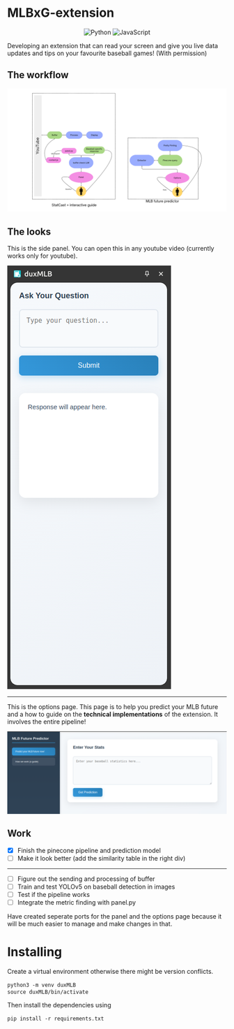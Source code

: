 # MLBxG-extension

<p align="center">
  <img src="https://img.shields.io/badge/Code-Python-informational?style=flat&logo=python&color=blue" alt="Python" />
  <img src="https://img.shields.io/badge/Code-JavaScript-informational?style=flat&logo=javascript&color=yellow" alt="JavaScript" />
</p>

Developing an extension that can read your screen and give you live data updates and tips on your favourite baseball games! (With permission)

## The workflow

![duxMLB](images/duxMLB_V2.png)

## The looks

This is the side panel. You can open this in any youtube video (currently works only for youtube).

![side panel](images/panel.png)

---

This is the options page. This page is to help you predict your MLB future and a how to guide on the **technical implementations** of the extension. It involves the entire pipeline!

![options page](images/options.png)

## Work

- [x] Finish the pinecone pipeline and prediction model
- [ ] Make it look better (add the similarity table in the right div)

---

- [ ] Figure out the sending and processing of buffer
- [ ] Train and test YOLOv5 on baseball detection in images
- [ ] Test if the pipeline works 
- [ ] Integrate the metric finding with panel.py

Have created seperate ports for the panel and the options page because it will be much easier to manage and make changes in that.

# Installing

Create a virtual environment otherwise there might be version conflicts.

    python3 -m venv duxMLB
    source duxMLB/bin/activate

Then install the dependencies using

    pip install -r requirements.txt
